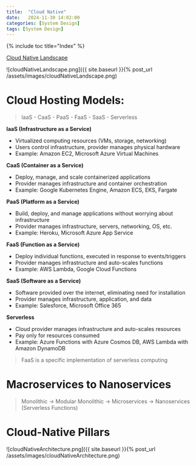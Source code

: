 ```yaml
---
title:  "Cloud Native"
date:   2024-11-30 14:02:00
categories: [System Design]
tags: [System Design]
---
```


{% include toc title="Index" %}

[Cloud Native Landscape](https://landscape.cncf.io/?view-mode=grid)

![cloudNativeLandscape.png]({{ site.baseurl }}{% post_url /assets/images/cloudNativeLandscape.png)

# Cloud Hosting Models: 
> IaaS - CaaS - PaaS - FaaS - SaaS - Serverless

**IaaS (Infrastructure as a Service)**
- Virtualized computing resources (VMs, storage, networking)
- Users control infrastructure, provider manages physical hardware
- Example: Amazon EC2, Microsoft Azure Virtual Machines
 
**CaaS (Container as a Service)**
- Deploy, manage, and scale containerized applications
- Provider manages infrastructure and container orchestration
- Example: Google Kubernetes Engine, Amazon ECS, EKS, Fargate

**PaaS (Platform as a Service)**
- Build, deploy, and manage applications without worrying about infrastructure
- Provider manages infrastructure, servers, networking, OS, etc.
- Example: Heroku, Microsoft Azure App Service

**FaaS (Function as a Service)**
- Deploy individual functions, executed in response to events/triggers
- Provider manages infrastructure and auto-scales functions
- Example: AWS Lambda, Google Cloud Functions

**SaaS (Software as a Service)**
- Software provided over the internet, eliminating need for installation
- Provider manages infrastructure, application, and data
- Example: Salesforce, Microsoft Office 365

**Serverless**
- Cloud provider manages infrastructure and auto-scales resources
- Pay only for resources consumed
- Example: Azure Functions with Azure Cosmos DB, AWS Lambda with Amazon DynamoDB

> FaaS is a specific implementation of serverless computing

# Macroservices to Nanoservices
> Monolithic -> Modular Monolithic -> Microservices -> Nanoservices (Serverless Functions)

# Cloud-Native Pillars

![cloudNativeArchitecture.png]({{ site.baseurl }}{% post_url /assets/images/cloudNativeArchitecture.png)